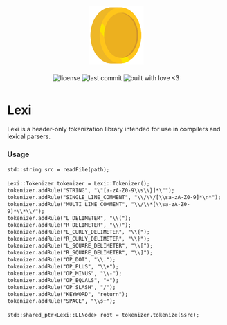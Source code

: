 <p align="center">
  <img alt="dream logo" src=".github/lexi.svg" style="width: 25%">   
</p>

<p align="center" style="height: 32px">
  <img align="middle" alt="license" src="https://img.shields.io/github/license/SwampPear/blam.svg">
  <img align="middle" alt="last commit" src="https://img.shields.io/github/last-commit/SwampPear/blam.svg">
  <img align="middle" style="height: 21px" alt="built with love <3" src="http://ForTheBadge.com/images/badges/built-with-love.svg">
</p>

# Lexi

Lexi is a header-only tokenization library intended for use in compilers and
lexical parsers.

### Usage

```
std::string src = readFile(path);

Lexi::Tokenizer tokenizer = Lexi::Tokenizer();
tokenizer.addRule("STRING", "\"[a-zA-Z0-9\\s\\}]*\"");
tokenizer.addRule("SINGLE_LINE_COMMENT", "\\/\\/[\\sa-zA-Z0-9]*\n*");
tokenizer.addRule("MULTI_LINE_COMMENT", "\\/\\*[\\sa-zA-Z0-9]*\\*\\/");
tokenizer.addRule("L_DELIMETER", "\\(");
tokenizer.addRule("R_DELIMETER", "\\)");
tokenizer.addRule("L_CURLY_DELIMETER", "\\{");
tokenizer.addRule("R_CURLY_DELIMETER", "\\}");
tokenizer.addRule("L_SQUARE_DELIMETER", "\\[");
tokenizer.addRule("R_SQUARE_DELIMETER", "\\]");
tokenizer.addRule("OP_DOT", "\\.");
tokenizer.addRule("OP_PLUS", "\\+");
tokenizer.addRule("OP_MINUS", "\\-");
tokenizer.addRule("OP_EQUALS", "=");
tokenizer.addRule("OP_SLASH", "/");
tokenizer.addRule("KEYWORD", "return");
tokenizer.addRule("SPACE", "\\s+");

std::shared_ptr<Lexi::LLNode> root = tokenizer.tokenize(&src);
```
